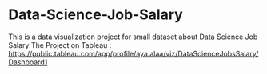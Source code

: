 # Data-Science-Job-Salary
This is a data visualization project for small dataset about Data Science Job Salary 
The Project on Tableau : https://public.tableau.com/app/profile/aya.alaa/viz/DataScienceJobsSalary/Dashboard1

